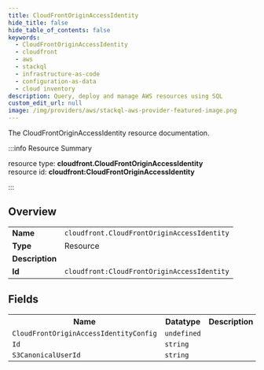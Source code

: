 ```yaml
---
title: CloudFrontOriginAccessIdentity
hide_title: false
hide_table_of_contents: false
keywords:
  - CloudFrontOriginAccessIdentity
  - cloudfront
  - aws
  - stackql
  - infrastructure-as-code
  - configuration-as-data
  - cloud inventory
description: Query, deploy and manage AWS resources using SQL
custom_edit_url: null
image: /img/providers/aws/stackql-aws-provider-featured-image.png
---
```

The CloudFrontOriginAccessIdentity resource documentation.

:::info Resource Summary

<div class="row">
<div class="providerDocColumn">
<span>resource type:&nbsp;<b>cloudfront.CloudFrontOriginAccessIdentity</b></span><br />
<span>resource id:&nbsp;<b>cloudfront:CloudFrontOriginAccessIdentity</b></span><br />
</div>
</div>

:::

## Overview
<table><tbody>
<tr><td><b>Name</b></td><td><code>cloudfront.CloudFrontOriginAccessIdentity</code></td></tr>
<tr><td><b>Type</b></td><td>Resource</td></tr>
<tr><td><b>Description</b></td><td></td></tr>
<tr><td><b>Id</b></td><td><code>cloudfront:CloudFrontOriginAccessIdentity</code></td></tr>
</tbody></table>

## Fields
<table><tbody>
<tr><th>Name</th><th>Datatype</th><th>Description</th></tr>
<tr><td><code>CloudFrontOriginAccessIdentityConfig</code></td><td><code>undefined</code></td><td></td></tr><tr><td><code>Id</code></td><td><code>string</code></td><td></td></tr><tr><td><code>S3CanonicalUserId</code></td><td><code>string</code></td><td></td></tr>
</tbody></table>